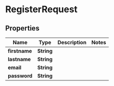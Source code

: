 

# RegisterRequest


## Properties

| Name | Type | Description | Notes |
|------------ | ------------- | ------------- | -------------|
|**firstname** | **String** |  |  |
|**lastname** | **String** |  |  |
|**email** | **String** |  |  |
|**password** | **String** |  |  |



